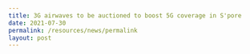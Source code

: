 ```yaml
---
title: 3G airwaves to be auctioned to boost 5G coverage in S'pore
date: 2021-07-30
permalink: /resources/news/permalink
layout: post
---
```

